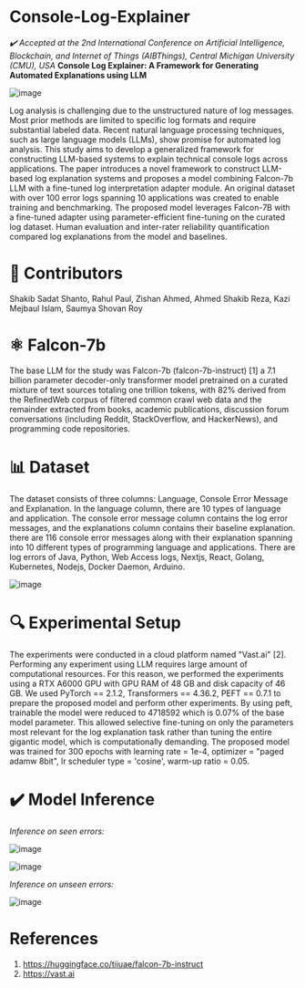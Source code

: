 # Console-Log-Explainer
*✔️ Accepted at the 2nd International Conference on Artificial Intelligence, Blockchain, and Internet of Things (AIBThings), Central Michigan University (CMU), USA*
**Console Log Explainer: A Framework for Generating Automated Explanations using LLM**

![image](https://github.com/shakib-sadat/Console-Log-Explainer/assets/62327880/8f49d42f-cbe3-46bf-84c8-b4d945fb45b6)


Log analysis is challenging due to the unstructured nature of log messages. Most prior methods are limited to specific log formats and require substantial labeled data. Recent natural language processing techniques, such as large language models (LLMs), show promise for automated log analysis. This study aims to develop a generalized framework for constructing LLM-based systems to explain technical console logs across applications. The paper introduces a novel framework to construct LLM-based log explanation systems and proposes a model combining Falcon-7b LLM with a fine-tuned log interpretation adapter module. An original dataset with over 100 error logs spanning 10 applications was created to enable training and benchmarking. The proposed model leverages Falcon-7B with a fine-tuned adapter using parameter-efficient fine-tuning on the curated log dataset. Human evaluation and inter-rater reliability quantification compared log explanations from the model and baselines.

# 📝 Contributors
Shakib Sadat Shanto, Rahul Paul, Zishan Ahmed, Ahmed Shakib Reza, Kazi Mejbaul Islam, Saumya Shovan Roy

# ⚛️ Falcon-7b
The base LLM for the study was Falcon-7b (falcon-7b-instruct) [1] a 7.1 billion parameter decoder-only transformer model pretrained on a curated mixture of text sources totaling one trillion tokens, with 82% derived from the RefinedWeb corpus of filtered common crawl web data and the remainder extracted from books, academic publications, discussion forum conversations (including Reddit, StackOverflow, and HackerNews), and programming code repositories.

# 📊 Dataset
The dataset consists of three columns: Language, Console Error Message and Explanation. In the language column, there are 10 types of language and application. The console error message column contains the log error messages, and the explanations column contains their baseline explanation. there are 116 console error messages along with their explanation spanning into 10 different types of programming language and applications. There are log errors of Java, Python, Web Access logs, Nextjs, React, Golang, Kubernetes, Nodejs, Docker Daemon, Arduino.

![image](https://github.com/shakib-sadat/Console-Log-Explainer/assets/62327880/dc3f8d90-0a2f-4c14-a12e-dee91ad1093c)

# 🔍 Experimental Setup
The experiments were conducted in a cloud platform named "Vast.ai" [2]. Performing any experiment using LLM requires large amount of computational resources. For this reason, we performed the experiments using a RTX A6000 GPU with GPU RAM of 48 GB and disk capacity of 46 GB. We used PyTorch == 2.1.2, Transformers == 4.36.2, PEFT == 0.7.1 to prepare the proposed model and perform other experiments. By using peft, trainable the model were reduced to 4718592 which is 0.07% of the base model parameter. This allowed selective fine-tuning on only the parameters most relevant for the log explanation task rather than tuning the entire gigantic model, which is computationally demanding. The proposed model was trained for 300 epochs with learning rate = 1e-4, optimizer = "paged adamw 8bit", lr scheduler type = 'cosine', warm-up ratio = 0.05.

# ✔️ Model Inference
*Inference on seen errors:*

![image](https://github.com/shakib-sadat/Console-Log-Explainer/assets/62327880/3306d6f8-3f10-484e-b99b-fc2fb0e7fbc9)

![image](https://github.com/shakib-sadat/Console-Log-Explainer/assets/62327880/a017c896-f8ec-4b9f-bd8d-40046992ba3c)

*Inference on unseen errors:*

![image](https://github.com/shakib-sadat/Console-Log-Explainer/assets/62327880/891d90b8-d970-4a04-8b3f-3e8c033b9ec5)



# References
1. https://huggingface.co/tiiuae/falcon-7b-instruct
2. https://vast.ai
